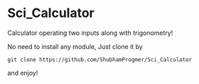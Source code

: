 # Sci_Calculator
Calculator operating two inputs along with trigonometry!

No need to install any module, Just clone it by

    git clone https://github.com/ShubhamProgmer/Sci_Calculator

and enjoy!
